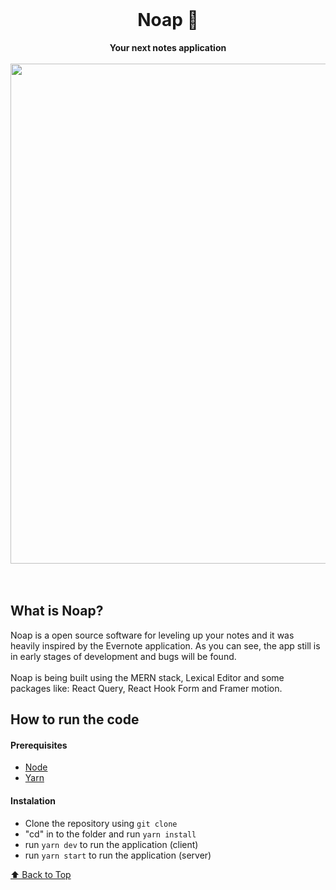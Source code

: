 <div align="center">
  <br>
  <h1>Noap 📝</h1>
  <strong>Your next notes application</strong>
</div>
<br>

<div align="center">
  <img width="800px" src="https://s10.gifyu.com/images/Design-sem-nome257332f968e54d27.gif">
</div>
<br>
<br>


## What is Noap?

Noap is a open source software for leveling up your notes and it was heavily inspired by the Evernote application.
As you can see, the app still is in early stages of development and bugs will be found.
<br><br>
Noap is being built using the MERN stack, Lexical Editor and some packages like: React Query, React Hook Form and Framer motion.

## How to run the code

#### Prerequisites

- [Node](https://nodejs.org/en/download)
- [Yarn](https://yarnpkg.com/)

#### Instalation

- Clone the repository using ````git clone````
- "cd" in to the folder and run ````yarn install````
- run ````yarn dev```` to run the application (client)
- run ````yarn start```` to run the application (server)

[⬆ Back to Top](#Table-of-contents)
